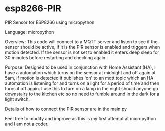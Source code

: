 # esp8266-PIR
PIR Sensor for ESP8266 using micropython

Language:
micropython

Overview:
This code will connect to a MQTT server and listen to see if the sensor should be active, if it is the PIR sensor is enabled and triggers when motion detected.  If the sensor is not set to enabled it enters deep sleep for 30 minutes before restarting and checking again.

Purpose:
Designed to be used in conjunction with Home Assistant (HA), I have a automation which turns on the sensor at midnight and off again at 5am, if motion is detected it publishes 'on' to an mqtt topic which an HA automation is listening for and turns on a light for a period of time and then turns it off again.  I use this to turn on a lamp in the night should anyone go downstairs to the kitchen etc so no need to fumble around in the dark for a light switch.

Details of how to connect the PIR sensor are in the main.py

Feel free to modify and improve as this is my first attempt at micropython and I am not a coder.
